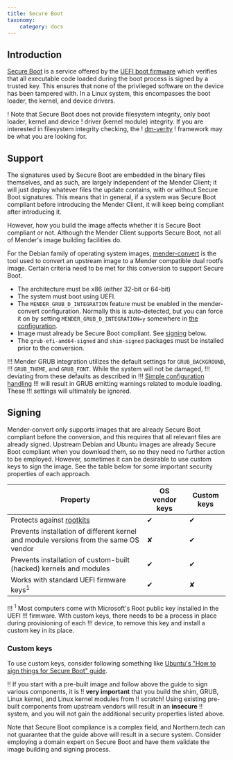 ```yaml
---
title: Secure Boot
taxonomy:
    category: docs
---
```


## Introduction

[Secure Boot](https://en.wikipedia.org/wiki/UEFI#Secure_Boot?target=_blank) is a service offered by
the [UEFI boot firmware](https://en.wikipedia.org/wiki/UEFI?target=_blank) which verifies that all
executable code loaded during the boot process is
signed by a trusted key. This ensures that none of
the privileged software on the device has been
tampered with. In a Linux system, this encompasses
the boot loader, the kernel, and device drivers.

! Note that Secure Boot does not provide filesystem integrity, only boot loader, kernel and device
! driver (kernel module) integrity. If you are interested in filesystem integrity checking, the
! [dm-verity](https://www.kernel.org/doc/html/latest/admin-guide/device-mapper/verity.html?target=_blank)
! framework may be what you are looking for.

## Support

The signatures used by Secure Boot are embedded in the binary files themselves, and as such, are
largely independent of the Mender Client; it will just deploy whatever files the update contains,
with or without Secure Boot signatures. This means that in general, if a system was Secure Boot
compliant before introducing the Mender Client, it will keep being compliant after introducing it.

However, how you build the image affects whether it is Secure Boot compliant or not. Although the
Mender Client supports Secure Boot, not all of Mender's image building facilities do.

For the Debian family of operating system images,
[mender-convert](https://github.com/mendersoftware/mender-convert?target=_blank) is the tool used to
convert an upstream image to a Mender compatible dual rootfs image. Certain criteria need to be
met for this conversion to support Secure Boot.

* The architecture must be x86 (either 32-bit or 64-bit)
* The system must boot using UEFI.
* The `MENDER_GRUB_D_INTEGRATION` feature must be
  enabled in the mender-convert
  configuration. Normally this is auto-detected, but you can force it on by setting
  `MENDER_GRUB_D_INTEGRATION=y` somewhere in [the
  configuration](../02.Convert-a-Mender-Debian-image/01.Customization).
* Image must already be Secure Boot compliant. See [signing](#signing) below.
* The `grub-efi-amd64-signed` and `shim-signed` packages must be
  installed prior to the conversion.

!!! Mender GRUB integration utilizes the default settings for `GRUB_BACKGROUND`,
!!! `GRUB_THEME`, and `GRUB_FONT`. While the system will not be damaged,
!!! deviating from these defaults as described in
!!! [Simple configuration handling](https://www.gnu.org/software/grub/manual/grub/html_node/Simple-configuration.html)
!!! will result in GRUB emitting warnings related to module loading. These
!!! settings will ultimately be ignored.

## Signing

Mender-convert only supports images that are already Secure Boot compliant before the conversion,
and this requires that all relevant files are already signed. Upstream Debian and Ubuntu images are
already Secure Boot compliant when you download them, so no they need no further action to be
employed. However, sometimes it can be desirable to use custom keys to sign the image. See the table
below for some important security properties of each approach.

| **Property**                                                                          | **OS vendor keys** | **Custom keys** |
|---------------------------------------------------------------------------------------|--------------------|-----------------|
| Protects against [rootkits](https://en.wikipedia.org/wiki/Rootkit?target=_blank)      | ✔                  | ✔               |
| Prevents installation of different kernel and module versions from the same OS vendor | ✘                  | ✔               |
| Prevents installation of custom-built (hacked) kernels and modules                    | ✔                  | ✔               |
| Works with standard UEFI firmware keys<sup>1</sup>                                    | ✔                  | ✘               |

!!! <sup>1</sup> Most computers come with Microsoft's Root public key installed in the UEFI
!!! firmware. With custom keys, there needs to be a process in place during provisioning of each
!!! device, to remove this key and install a custom key in its place.

### Custom keys

To use custom keys, consider following something like [Ubuntu's "How to sign things for Secure
Boot" guide](https://ubuntu.com/blog/how-to-sign-things-for-secure-boot).

!! If you start with a pre-built image and follow above the guide to sign various components, it is
!! **very important** that you build the shim, GRUB, Linux kernel, and Linux kernel modules from
!! scratch! Using existing pre-built components from upstream vendors will result in an **insecure**
!! system, and you will not gain the additional security properties listed above.

Note that Secure Boot compliance is a complex field, and Northern.tech can not guarantee that the
guide above will result in a secure system. Consider employing a domain expert on Secure Boot and
have them validate the image building and signing process.
